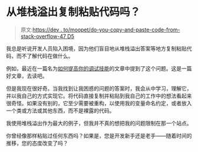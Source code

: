# 从堆栈溢出复制粘贴代码吗？

> 原文:[https://dev . to/moopet/do-you-copy-and-paste-code-from-stack-overflow-47 D5](https://dev.to/moopet/do-you-copy-and-paste-code-from-stack-overflow-47d5)

我总是听说开发人员陷入困境，因为他们盲目地从堆栈溢出答案等地方复制粘贴代码，而不了解代码在做什么。

例如，最近在一篇名为[如何提高你的调试技能](https://dev.to/theoutlander/how-to-improve-your-debugging-skills-3j5p)的文章中提到了这个问题。这是一篇好文章，去读吧。

但是我现在很好奇。当我找到让我困惑的问题的答案时，我会从中学习，理解它，并以我自己的方式实现它。将代码直接复制并粘贴到我自己的工作中的想法看起来很奇怪。如果没有别的，它至少需要被重构，以使用我的变量命名约定，或者放入一个类或方法或其他东西，而不是裸露的代码。

我使用堆栈溢出作为最大的例子，但我并不真的想把我的问题限制在那一个站点。

你曾经像那样粘贴过任何东西吗？如果是，您是开发新手还是老手——随着时间的推移，您的态度改变了吗？